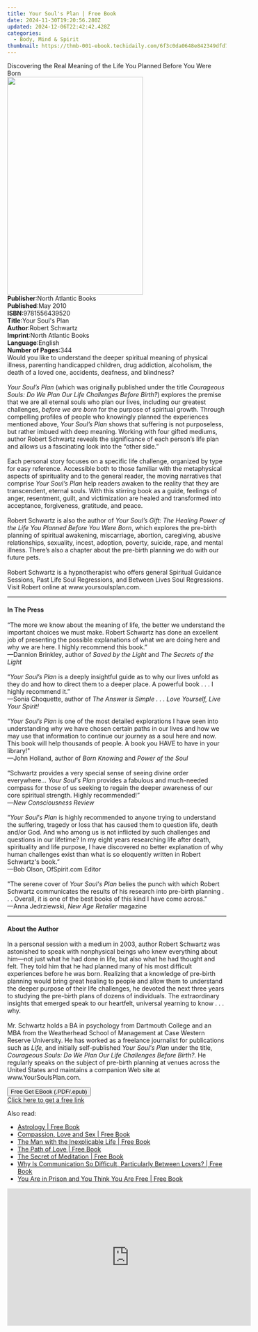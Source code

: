 ```yaml
---
title: Your Soul's Plan | Free Book
date: 2024-11-30T19:20:56.280Z
updated: 2024-12-06T22:42:42.428Z
categories:
  - Body, Mind & Spirit
thumbnail: https://thmb-001-ebook.techidaily.com/6f3c0da0648e842349dfd74f0e1fa296d74551ea295ac584ba1164410702f3f6.jpg
---
```

<main id="book-container">
  <div class="flex flex-col">
    <div class="book-brief flex-1 py-6 px-4 sm:p-6 md:py-10 md:px-8">
      <!-- brief-->
      <div class="book-brief-main">
        Discovering the Real Meaning of the Life You Planned Before You Were
        Born
      </div>
    </div>
    <div
      class="book-meta-info flex-1 grid gap-4 col-start-1 col-end-3 row-start-1 sm:mb-6 sm:grid-cols-4 lg:gap-6 lg:col-start-2 lg:row-end-6 lg:row-span-6 lg:mb-0"
    >
      <div
        class="book-meta-info-left place-content-center mt-4 p-4 text-sm leading-6 col-start-2 col-span-2 dark:text-slate-400"
      >
        <img
          class="w-full h-500 object-cover rounded-lg sm:h-255 sm:col-span-2 lg:col-span-full"
          src="https://img-001-ebook.techidaily.com/f722b99683561290b23d364315620527d0dbdf80cb1beee73f4c513e78c0ed66.jpg"
          alt=""
          width="312"
          height="500"
        />
      </div>
      <div
        class="book-meta-info-right mt-2 col-start-1 row-start-2 col-span-3 self-center"
      >
        <!-- meta data  -->
        <div class="flex flex-col px-4 md:px-8">
          <div class="flex-1">
            <strong>Publisher</strong>:<span class="px-2"
              >North Atlantic Books</span
            >
          </div>
          <div class="flex-1">
            <strong>Published</strong>:<span class="px-2">May 2010</span>
          </div>
          <div class="flex-1">
            <strong>ISBN</strong>:<span class="px-2">9781556439520</span>
          </div>
          <div class="flex-1">
            <strong>Title</strong>:<span class="px-2"
              >Your Soul&#39;s Plan</span
            >
          </div>
          <div class="flex-1">
            <strong>Author</strong>:<span class="px-2">Robert Schwartz</span>
          </div>
          <div class="flex-1">
            <strong>Imprint</strong>:<span class="px-2"
              >North Atlantic Books</span
            >
          </div>
          <div class="flex-1">
            <strong>Language</strong>:<span class="px-2">English</span>
          </div>
          <div class="flex-1">
            <strong>Number of Pages</strong>:<span class="px-2">344</span>
          </div>
        </div>
      </div>
    </div>
    <div class="book-description flex-1 py-6 px-4 sm:p-6 md:py-10 md:px-8">
      <div class="book-description-main">
        <div accordion-content="" id="description">
          Would you like to understand the deeper spiritual meaning of physical
          illness, parenting handicapped children, drug addiction, alcoholism,
          the death of a loved one, accidents, deafness, and blindness?<br />&nbsp;<br /><i
            >Your Soul’s Plan</i
          >
          (which was originally published under the title
          <i>Courageous Souls: Do We Plan Our Life Challenges Before Birth?</i>)
          explores the premise that we are all eternal souls who plan our lives,
          including our greatest challenges, <i>before we are born</i> for the
          purpose of spiritual growth. Through compelling profiles of people who
          knowingly planned the experiences mentioned above,
          <i>Your Soul’s Plan</i> shows that suffering is not purposeless, but
          rather imbued with deep meaning. Working with four gifted mediums,
          author Robert Schwartz reveals the significance of each person’s life
          plan and allows us a fascinating look into the “other side.”<br /><br />Each
          personal story focuses on a specific life challenge, organized by type
          for easy reference. Accessible both to those familiar with the
          metaphysical aspects of spirituality and to the general reader, the
          moving narratives that comprise <i>Your Soul’s Plan</i> help readers
          awaken to the reality that they are transcendent, eternal souls. With
          this stirring book as a guide, feelings of anger, resentment, guilt,
          and victimization are healed and transformed into acceptance,
          forgiveness, gratitude, and peace. <br /><br />Robert Schwartz is also
          the author of
          <i
            >Your Soul’s Gift: The Healing Power of the Life You Planned Before
            You Were Born</i
          >, which explores the pre-birth planning of spiritual awakening,
          miscarriage, abortion, caregiving, abusive relationships, sexuality,
          incest, adoption, poverty, suicide, rape, and mental illness. There’s
          also a chapter about the pre-birth planning we do with our future
          pets.<br />&nbsp;<br />Robert Schwartz is a hypnotherapist who offers
          general Spiritual Guidance Sessions, Past Life Soul Regressions, and
          Between Lives Soul Regressions. Visit Robert online at
          www.yoursoulsplan.com.
        </div>
        <div class="accordion-fader"></div>
      </div>
    </div>
    <div class="book-excerpts flex-1 py-6 px-4 sm:p-6 md:py-10 md:px-8">
      <!-- excerpts-->
      <div class="book-excerpts-main">
        <hr />
        <h4 class="placeholder placeholder-heading">
          <span>In The Press</span>
        </h4>
        <p>
          “The more we know about the meaning of life, the better we understand
          the important choices we must make. Robert Schwartz has done an
          excellent job of presenting the possible explanations of what we are
          doing here and why we are here. I highly recommend this book.”<br />—Dannion
          Brinkley, author of <i>Saved by the Light</i> and
          <i>The Secrets of the Light</i><br /><br />“<i>Your Soul’s Plan</i> is
          a deeply insightful guide as to why our lives unfold as they do and
          how to direct them to a deeper place. A powerful book . . . I highly
          recommend it.”<br />—Sonia Choquette, author of
          <i>The Answer is Simple . . . Love Yourself, Live Your Spirit!</i
          ><br /><br />“<i>Your Soul’s Plan</i> is one of the most detailed
          explorations I have seen into understanding why we have chosen certain
          paths in our lives and how we may use that information to continue our
          journey as a soul here and now. This book will help thousands of
          people. A book you HAVE to have in your library!"<br />—John Holland,
          author of <i>Born Knowing </i>and <i>Power of the Soul </i
          ><br /><br />“Schwartz provides a very special sense of seeing divine
          order everywhere… <i>Your Soul's Plan</i> provides a fabulous and
          much-needed compass for those of us seeking to regain the deeper
          awareness of our core spiritual strength. Highly recommended!”<br />—<i
            >New Consciousness Review</i
          ><br /><br />“<i>Your Soul's Plan</i> is highly recommended to anyone
          trying to understand the suffering, tragedy or loss that has caused
          them to question life, death and/or God. And who among us is not
          inflicted by such challenges and questions in our lifetime? In my
          eight years researching life after death, spirituality and life
          purpose, I have discovered no better explanation of why human
          challenges exist than what is so eloquently written in Robert
          Schwartz's book.”<br />—Bob Olson, OfSpirit.com Editor<br /><br />"The
          serene cover of <i>Your&nbsp;Soul's Plan</i> belies the punch with
          which Robert Schwartz communicates the results of his research into
          pre-birth planning . . . Overall, it is one of the best books of this
          kind I have come across."<br />—Anna Jedrziewski,
          <i>New Age Retailer</i> magazine
        </p>
      </div>
    </div>
    <div class="book-about-author flex-1 py-6 px-4 sm:p-6 md:py-10 md:px-8">
      <!-- about author-->
      <div class="book-main-author-main">
        <hr />
        <h4 class="placeholder placeholder-heading">
          <span>About the Author</span>
        </h4>
        <p>
          In a personal session with a medium in 2003, author Robert Schwartz
          was astonished to speak with nonphysical beings who knew everything
          about him—not just what he had done in life, but also what he had
          thought and felt. They told him that he had planned many of his most
          difficult experiences before he was born. Realizing that a knowledge
          of pre-birth planning would bring great healing to people and allow
          them to understand the deeper purpose of their life challenges, he
          devoted the next three years to studying the pre-birth plans of dozens
          of individuals. The extraordinary insights that emerged speak to our
          heartfelt, universal yearning to know . . . why.<br /><br />Mr.
          Schwartz holds a BA in psychology from Dartmouth College and an MBA
          from the Weatherhead School of Management at Case Western Reserve
          University. He has worked as a freelance journalist for publications
          such as <i>Life, </i>and initially self-published
          <i>Your Soul's Plan</i> under the title,
          <i>Courageous Souls: Do We Plan Our Life Challenges Before Birth?</i>.
          He regularly speaks on the subject of pre-birth planning at venues
          across the United States and maintains a companion Web site at
          www.YourSoulsPlan.com.
        </p>
      </div>
    </div>
    <div class="book-free-get flex-1 py-6 px-4 sm:p-6 md:py-10 md:px-8">
      <button
        id="btn-free-get"
        class="bg-blue-500 hover:bg-blue-700 text-white font-bold py-2 px-4 rounded"
      >
        Free Get EBook (.PDF/.epub)
      </button>
      <div id="countdown-display" class="px-2 text-lg mt-2"></div>
      <a
        id="free-link"
        class="hidden bg-blue-500 hover:bg-blue-700 text-white font-bold py-2 px-4 rounded"
        href="https://www.ebooks.com/en-us/book/95836291/your-soul-s-plan/robert-schwartz/"
        target="_blank"
        >Click here to get a free link</a
      >
    </div>
    <script>
      let countdownTime = 0;
      let countdownInterval = null;
      document
        .getElementById('btn-free-get')
        .addEventListener('click', startCountdown);
      function startCountdown() {
        countdownTime = new Date().getTime() + 60000 * 3;
        countdownInterval = setInterval(updateCountdown, 1000);
        document.getElementById('btn-free-get').disabled = true;
        document
          .getElementById('btn-free-get')
          .classList.add('bg-gray-500', 'cursor-not-allowed');
      }
      function updateCountdown() {
        let currentTime = new Date().getTime();
        let timeLeft = countdownTime - currentTime;
        let secondsLeft = Math.floor(timeLeft / 1000);
        document.getElementById('countdown-display').innerHTML =
          `Remaining time: ${secondsLeft} seconds.`;
        if (secondsLeft <= 0) {
          clearInterval(countdownInterval);
          document.getElementById('btn-free-get').classList.add('hidden');
          document.getElementById('free-link').classList.remove('hidden');
          document.getElementById('countdown-display').innerHTML = '';
        }
      }
    </script>
  </div>
</main>

<ins class="adsbygoogle"
      style="display:block"
      data-ad-client="ca-pub-7571918770474297"
      data-ad-slot="8358498916"
      data-ad-format="auto"
      data-full-width-responsive="true"></ins>
    

<span class="atpl-alsoreadstyle">Also read:</span>
<div><ul>
<li><a href="https://novels-ebooks.techidaily.com/96476485-9780880500807-astrology/"><u>Astrology | Free Book</u></a></li>
<li><a href="https://novels-ebooks.techidaily.com/96476484-9780880500265-compassion-love-and-sex/"><u>Compassion, Love and Sex | Free Book</u></a></li>
<li><a href="https://novels-ebooks.techidaily.com/96476495-9780880500401-the-man-with-the-inexplicable-life/"><u>The Man with the Inexplicable Life | Free Book</u></a></li>
<li><a href="https://novels-ebooks.techidaily.com/96476492-9780880502283-the-path-of-love/"><u>The Path of Love | Free Book</u></a></li>
<li><a href="https://novels-ebooks.techidaily.com/96476493-9780880500517-the-secret-of-meditation/"><u>The Secret of Meditation | Free Book</u></a></li>
<li><a href="https://novels-ebooks.techidaily.com/96476483-9780880500197-why-is-communication-so-difficult-particularly-between-lovers/"><u>Why Is Communication So Difficult, Particularly Between Lovers? | Free Book</u></a></li>
<li><a href="https://novels-ebooks.techidaily.com/96476489-9780880500241-you-are-in-prison-and-you-think-you-are-free/"><u>You Are in Prison and You Think You Are Free | Free Book</u></a></li>
</ul></div>

<!-- affiliate ads begin -->
<iframe width="560" height="315" src="https://www.youtube.com/embed/wNhKhWc0wLc?si=1XLYV0sXV52Xc0lu" title="YouTube video player" frameborder="0" allow="accelerometer; autoplay; clipboard-write; encrypted-media; gyroscope; picture-in-picture; web-share" referrerpolicy="strict-origin-when-cross-origin" allowfullscreen></iframe>
<!-- affiliate ads end -->

